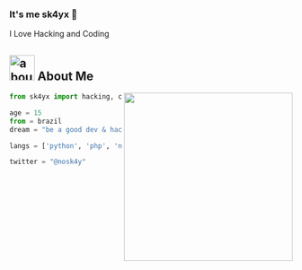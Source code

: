 ### It's me sk4yx 👋

I Love Hacking and Coding

## <img width="45" alt="about" src="https://raw.github.com/elizarov/elizarov/master/about.png"> About Me

<img align="right" width="300" src="https://i2.wp.com/allhtaccess.info/wp-content/uploads/2018/03/programming.gif?fit=1281%2C716&ssl=1" />

```python
from sk4yx import hacking, coding

age = 15
from = brazil
dream = "be a good dev & hacker"

langs = ['python', 'php', 'nodejs', 'java', 'lua']

twitter = "@nosk4y"
```

